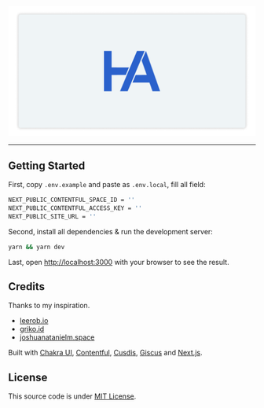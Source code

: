 ![Hendra Agil](public/og-image.png)

---

## Getting Started

First, copy `.env.example` and paste as `.env.local`, fill all field:

```bash
NEXT_PUBLIC_CONTENTFUL_SPACE_ID = ''
NEXT_PUBLIC_CONTENTFUL_ACCESS_KEY = ''
NEXT_PUBLIC_SITE_URL = ''
```

Second, install all dependencies & run the development server:

```bash
yarn && yarn dev
```

Last, open [http://localhost:3000](http://localhost:3000) with your browser to see the result.

## Credits

Thanks to my inspiration.

- [leerob.io](https://leerob.io/)
- [griko.id](https://griko.id/)
- [joshuanatanielm.space](https://joshuanatanielm.space/)

Built with [Chakra UI](https://chakra-ui.com), [Contentful](https://contentful.com), [Cusdis](https://cusdis.com), [Giscus](https://giscus.app/) and [Next.js](https://nextjs.org).

## License

This source code is under [MIT License](LICENSE).
